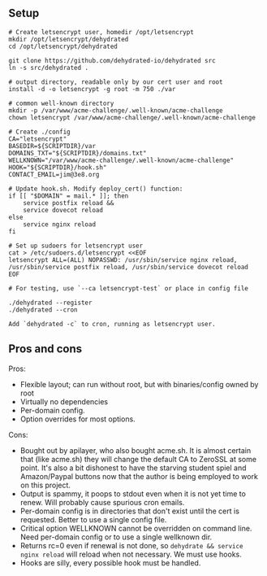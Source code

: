 ## Setup

    # Create letsencrypt user, homedir /opt/letsencrypt
    mkdir /opt/letsencrypt/dehydrated
    cd /opt/letsencrypt/dehydrated

    git clone https://github.com/dehydrated-io/dehydrated src
    ln -s src/dehydrated .

    # output directory, readable only by our cert user and root
    install -d -o letsencrypt -g root -m 750 ./var

    # common well-known directory
    mkdir -p /var/www/acme-challenge/.well-known/acme-challenge
    chown letsencrypt /var/www/acme-challenge/.well-known/acme-challenge

    # Create ./config
    CA="letsencrypt"
    BASEDIR=${SCRIPTDIR}/var
    DOMAINS_TXT="${SCRIPTDIR}/domains.txt"
    WELLKNOWN="/var/www/acme-challenge/.well-known/acme-challenge"
    HOOK="${SCRIPTDIR}/hook.sh"
    CONTACT_EMAIL=jim@3e8.org

    # Update hook.sh. Modify deploy_cert() function:
    if [[ "$DOMAIN" = mail.* ]]; then
        service postfix reload &&
        service dovecot reload
    else
        service nginx reload
    fi

    # Set up sudoers for letsencrypt user
    cat > /etc/sudoers.d/letsencrypt <<EOF
    letsencrypt ALL=(ALL) NOPASSWD: /usr/sbin/service nginx reload, /usr/sbin/service postfix reload, /usr/sbin/service dovecot reload
    EOF

    # For testing, use `--ca letsencrypt-test` or place in config file

	./dehydrated --register
	./dehydrated --cron

	Add `dehydrated -c` to cron, running as letsencrypt user.

## Pros and cons

Pros:
- Flexible layout; can run without root, but with binaries/config owned by root
- Virtually no dependencies
- Per-domain config.
- Option overrides for most options.

Cons:
- Bought out by apilayer, who also bought acme.sh. It is almost certain that (like acme.sh)
  they will change the default CA to ZeroSSL at some point. It's also a bit dishonest to have
  the starving student spiel and Amazon/Paypal buttons now that the author is being employed
  to work on this project.
- Output is spammy, it poops to stdout even when it is not yet time to renew.
  Will probably cause spurious cron emails.
- Per-domain config is in directories that don't exist until the cert is requested. Better
  to use a single config file.
- Critical option WELLKNOWN cannot be overridden on command line. Need per-domain config or
  to use a single wellknown dir.
- Returns rc=0 even if renewal is not done, so `dehydrate && service nginx reload` will reload
  when not necessary. We must use hooks.
- Hooks are silly, every possible hook must be handled.
